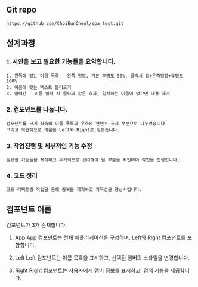 ## Git repo
    https://github.com/ChoiEunCheol/spa_test.git

## 설계과정

### 1. 시안을 보고 필요한 기능들을 요약합니다.
    1. 왼쪽에 있는 이름 목록 - 왼쪽 정렬, 기본 투명도 50%, 클릭시 점+우측정렬+투명도 100%
    2. 이름에 맞는 텍스트 불러오기
    3. 입력칸 - 이름 입력 시 클릭과 같은 효과, 일치하는 이름이 없으면 내용 제거

### 2. 컴포넌트를 나눕니다.
    컴포넌트를 크게 좌측의 이름 목록과 우측의 컨텐츠 표시 부분으로 나누었습니다.
    그리고 직관적으로 이름을 Left와 Right로 정했습니다.

### 3. 작업진행 및 세부적인 기능 수정
    필요한 기능들을 제작하고 추가적으로 고려해야 될 부분을 확인하며 작업을 진행합니다.

### 4. 코드 정리
    코드 리팩토링 작업을 통해 중복을 제거하고 가독성을 향상시킵니다.


## 컴포넌트 이름

컴포넌트가 3개 존재합니다.

1. App 
    App 컴포넌트는 전체 애플리케이션을 구성하며, Left와 Right 컴포넌트를 포함합니다.

2. Left
    Left 컴포넌트는 이름 목록을 표시하고, 선택된 멤버의 스타일을 변경합니다.

3. Right
    Right 컴포넌트는 사용자에게 멤버 정보를 표시하고, 검색 기능을 제공합니다.